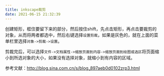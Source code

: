```yaml
---
title: inkscape裁剪
date: 2021-06-15 21:32:39
---
```


创建矩形，框住要留下来的部分，然后按住shift，先点击矩形，再点击要裁剪的对象，从而将两者都选中，然后右键选择`设置剪裁`，如果是灰色的，就在上面的菜单栏里选择`对象->剪裁->设置`。

剪裁完后，可以选择`文件->文档属性->缩放页面到内容->缩放页面到绘图或选区`将页面缩小到所选对象的大小，如果没有选择对象，就缩小到有内容的区域。

参考文献：<http://blog.sina.com.cn/s/blog_897aeb0d0102zrp3.html>
